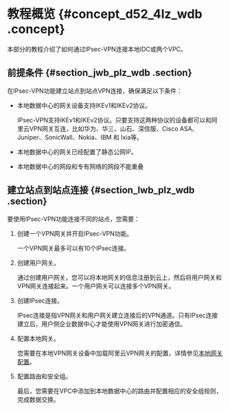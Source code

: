 # 教程概览 {#concept_d52_4lz_wdb .concept}

本部分的教程介绍了如何通过IPsec-VPN连接本地IDC或两个VPC。

## 前提条件 {#section_jwb_plz_wdb .section}

在IPsec-VPN功能建立站点到站点VPN连接，确保满足以下条件：

-   本地数据中心的网关设备支持IKEv1和IKEv2协议。

    IPsec-VPN支持IKEv1和IKEv2协议。只要支持这两种协议的设备都可以和阿里云VPN网关互连，比如华为、华三、山石、深信服、Cisco ASA、Juniper、SonicWall、Nokia、IBM 和 Ixia等。

-   本地数据中心的网关已经配置了静态公网IP。

-   本地数据中心的网段和专有网络的网段不能重叠


## 建立站点到站点连接 {#section_lwb_plz_wdb .section}

要使用IPsec-VPN功能连接不同的站点，您需要：

1.  创建一个VPN网关并开启IPsec-VPN功能。

    一个VPN网关最多可以有10个IPsec连接。

2.  创建用户网关。

    通过创建用户网关，您可以将本地网关的信息注册到云上，然后将用户网关和VPN网关连接起来。一个用户网关可以连接多个VPN网关。

3.  创建IPsec连接。

    IPsec连接是指VPN网关和用户网关建立连接后的VPN通道。只有IPsec连接建立后，用户侧企业数据中心才能使用VPN网关进行加密通信。

4.  配置本地网关。

    您需要在本地VPN网关设备中加载阿里云VPN网关的配置，详情参见[本地网关配置](https://help.aliyun.com/document_detail/60045.html)。

5.  配置路由和安全组。

    最后，您需要在VPC中添加到本地数据中心的路由并配置相应的安全组规则，完成数据交换。


